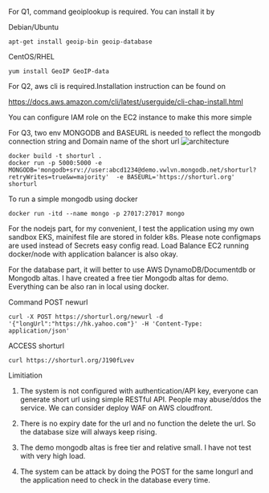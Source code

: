 For Q1, command geoiplookup is required. You can install it by

Debian/Ubuntu
```
apt-get install geoip-bin geoip-database
```
CentOS/RHEL
```
yum install GeoIP GeoIP-data
```

For Q2, aws cli is required.Installation instruction can be found on 

https://docs.aws.amazon.com/cli/latest/userguide/cli-chap-install.html

You can configure IAM role on the EC2 instance to make this more simple

For Q3, two env MONGODB and BASEURL is needed to reflect the mongodb connection string and Domain name of the short url
![architecture](https://user-images.githubusercontent.com/40196992/97959171-ba975f00-1de9-11eb-967a-55787158fb58.png)

```
docker build -t shorturl .
docker run -p 5000:5000 -e MONGODB='mongodb+srv://user:abcd1234@demo.vwlvn.mongodb.net/shorturl?retryWrites=true&w=majority'  -e BASEURL='https://shorturl.org' shorturl
```
To run a simple mongodb using docker
```
docker run -itd --name mongo -p 27017:27017 mongo
```

For the nodejs part, for my convenient, I test the application using my own sandbox EKS, mainifest file are stored in folder k8s. Please note
configmaps are used instead of Secrets easy config read. Load Balance EC2 running docker/node with application balancer is also okay.

For the database part, it will better to use AWS DynamoDB/Documentdb or Mongodb altas. I have created a free tier Mongodb altas for demo. Everything can be also ran in local using docker.

Command
POST newurl
```
curl -X POST https://shorturl.org/newurl -d '{"longUrl":"https://hk.yahoo.com"}' -H 'Content-Type: application/json'
```
ACCESS shorturl
```
curl https://shorturl.org/J190fLvev   
```

Limitiation
1. The system is not configured with authentication/API key, everyone can generate short url using simple RESTful API. People may abuse/ddos the service. We can consider deploy WAF on AWS cloudfront.

2. There is no expiry date for the url and no function the delete the url. So the database size will always keep rising.

3. The demo mongodb altas is free tier and relative small. I have not test with very high load.

4. The system can be attack by doing the POST for the same longurl and the application need to check in the database every time.

